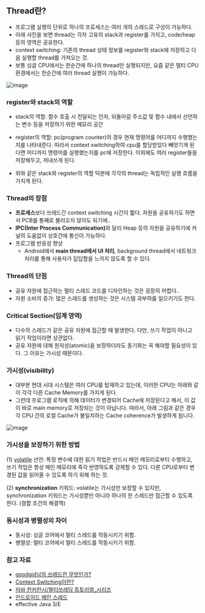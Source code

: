 ## Thread란?

- 프로그램 실행의 단위로 하나의 프로세스는 여러 개의 스레드로 구성이 가능하다.
- 아래 사진을 보면 thread는 각자 고유의 stack과 register를 가지고, code/heap 등의 영역은 공유한다.
- context switching: 기존의 thread 상태 정보를 register와 stack에 저장하고 다음 실행할 thread를 가져오는 것.
- 보통 싱글 CPU에서는 한순간에 하나의 thread만 실행되지만, 요즘 같은 멀티 CPU 환경에서는 한순간에 여러 thread 실행이 가능하다.

![image](https://user-images.githubusercontent.com/26040955/80710265-846edf00-8b29-11ea-9b9d-5effe9cb643f.png)


### register와 stack의 역할

- stack의 역할: 함수 호출 시 전달되는 인자, 되돌아갈 주소값 및 함수 내에서 선언하는 변수 등을 저장하기 위한 메모리 공간

- register의 역할: pc(program counter)의 경우 현재 명령어를 어디까지 수행했는지를 나타내준다. 따라서 context switching하여 cpu를 할당받았다 빼앗기게
 된다면 어디까지 명령어를 실행했는지를 pc에 저장한다. 이외에도 여러 register들을 저장해두고, 꺼내쓰게 된다. 
 
- 위와 같은 stack와 register의 역할 덕분에 각각의 thread는 독립적인 실행 흐름을 가지게 된다.


### Thread의 장점 
- <b>프로세스</b>보다 쓰레드간 context switching 시간이 짧다. 자원을 공유하기도 하면서 PCB를 통째로 불러오지 않아도 되기에..
- <b>IPC(Inter Process Communication)</b>와 달리 Heap 등의 자원을 공유하기에 커널의 도움없이 상호간에 통신이 가능하다.
- 프로그램 반응성 향상
  * Android에서 <b>main thread에서 UI 처리</b>, background thread에서 네트워크 처리를 통해 사용자가 답답함을 느끼지 않도록 할 수 있다.

### Thread의 단점
- 공유 자원에 접근하는 멀티 스레드 코드를 디자인하는 것은 굉장히 어렵다..
- 자원 소비의 증가: 많은 스레드를 생성하는 것은 시스템 과부하를 일으키기도 한다.

### Critical Section(임계 영역)

- 다수의 스레드가 같은 공유 자원에 접근할 때 발생한다. 다만, 쓰기 작업이 아니고 읽기 작업이라면 상관없다.
- 공유 자원에 대해 원자성(atomic)을 보장하더라도 동기화는 꼭 해야할 필요성이 있다. 그 이유는 가시성 때문이다.

### 가시성(visibility)

- 대부분 현대 시대 시스템은 여러 CPU를 탑재하고 있는데, 이러한 CPU는 아래와 같이 각각 다른 Cache Memory를 가지게 된다.
- 그런데 프로그램 로직에 의해 데이터가 변경되어 Cache에 저장된다고 해서, 이 값이 바로 main memory로 저장되는 것이 아닙니다. 따라서, 
아래 그림과 같은 경우 각 CPU 간의 로컬 Cache가 불일치하는 Cache coherence가 발생하게 됩니다.

![image](https://user-images.githubusercontent.com/26040955/80720701-3f05de00-8b38-11ea-80f6-1ba0d442c92d.png)

### 가시성을 보장하기 위한 방법

(1) [volatile](https://github.com/HaeUlNam/TIL/blob/master/Java/volatile.md) 선언: 특정 변수에 대한 읽기 작업은 반드시 메인 메모리로부터 수행하고, 쓰기 작업은 항상 메인 메모리에 즉각 반영하도록 
 강제할 수 있다.
다른 CPU로부터 변경된 값을 읽어올 수 있도록 하기 위해 하는 것.

(2) <b>synchronization</b> 키워드: volatile는 가시성만 보장할 수 있지만, synchronization 키워드는 가시성뿐만 아니라
하나의 한 스레드만 접근할 수 있도록 한다. (경합 조건의 해결책)

### 동시성과 병렬성의 차이

- 동시성: 싱글 코어에서 멀티 스레드를 작동시키기 위함.
- 병렬성: 멀티 코어에서 멀티 스레드를 작동시키기 위함.

### 참고 자료

- [goodgid님의 쓰레드란 무엇인가?](https://goodgid.github.io/What-is-Thread/)
- [Context Switching이란?](https://jeong-pro.tistory.com/93)
- [자바 컨커런시/멀티쓰레딩 튜토리얼_시리즈](https://parkcheolu.tistory.com/5?category=654619)
- [안드로이드 메인 스레드](https://codetravel.tistory.com/9)
- effective Java 3/E
